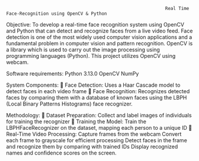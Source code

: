                                                                 Real Time Face-Recognition using OpenCV & Python
Objective:
To develop a real-time face recognition system using OpenCV and Python that can detect and recognize faces from a live video feed.
Face detection is one of the most widely used computer vision applications and a fundamental problem in computer vision and pattern recognition.
OpenCV is a library which is used to carry out the image processing using programming languages (Python). This project utilizes OpenCV using webcam.

Software requirements:
Python 3.13.0
OpenCV
NumPy

System Components:
 Face Detection: Uses a Haar Cascade model to detect faces in each video frame
 Face Recognition: Recognizes detected faces by comparing them with a database of known faces using the LBPH (Local Binary Patterns Histograms) face recognizer.

Methodology:
 Dataset Preparation: Collect and label images of individuals for training the recognizer
 Training the Model: Train the LBPHFaceRecognizer on the dataset, mapping each person to a unique ID
 Real-Time Video Processing:
Capture frames from the webcam
Convert each frame to grayscale for efficient processing
Detect faces in the frame and recognize them by comparing with trained IDs
Display recognized names and confidence scores on the screen.
